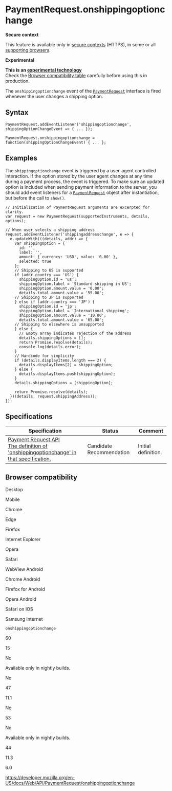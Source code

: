 PaymentRequest.onshippingoptionchange
=====================================

**Secure context**

This feature is available only in [secure contexts](https://developer.mozilla.org/en-US/docs/Web/Security/Secure_Contexts) (HTTPS), in some or all [supporting browsers](#browser_compatibility).

**Experimental**

**This is an [experimental technology](https://developer.mozilla.org/en-US/docs/MDN/Guidelines/Conventions_definitions#experimental)**  
Check the [Browser compatibility table](#browser_compatibility) carefully before using this in production.

The `onshippingoptionchange` event of the [`PaymentRequest`](../paymentrequest) interface is fired whenever the user changes a shipping option.

Syntax
------

    PaymentRequest.addEventListener('shippingoptionchange', shippingOptionChangeEvent => { ... });

    PaymentRequest.onshippingoptionchange = function(shippingOptionChangeEvent) { ... };

Examples
--------

The `shippingoptionchange` event is triggered by a user-agent controlled interaction. If the option stored by the user agent changes at any time during a payment process, the event is triggered. To make sure an updated option is included when sending payment information to the server, you should add event listeners for a [`PaymentRequest`](../paymentrequest) object after instantiation, but before the call to `show()`.

    // Initialization of PaymentRequest arguments are excerpted for clarity.
    var request = new PaymentRequest(supportedInstruments, details, options);

    // When user selects a shipping address
    request.addEventListener('shippingaddresschange', e => {
      e.updateWith(((details, addr) => {
        var shippingOption = {
          id: '',
          label: '',
          amount: { currency: 'USD', value: '0.00' },
          selected: true
        };
        // Shipping to US is supported
        if (addr.country === 'US') {
          shippingOption.id = 'us';
          shippingOption.label = 'Standard shipping in US';
          shippingOption.amount.value = '0.00';
          details.total.amount.value = '55.00';
        // Shipping to JP is supported
        } else if (addr.country === 'JP') {
          shippingOption.id = 'jp';
          shippingOption.label = 'International shipping';
          shippingOption.amount.value = '10.00';
          details.total.amount.value = '65.00';
        // Shipping to elsewhere is unsupported
        } else {
          // Empty array indicates rejection of the address
          details.shippingOptions = [];
          return Promise.resolve(details);
          console.log(details.error);
        }
        // Hardcode for simplicity
        if (details.displayItems.length === 2) {
          details.displayItems[2] = shippingOption;
        } else {
          details.displayItems.push(shippingOption);
        }
        details.shippingOptions = [shippingOption];

        return Promise.resolve(details);
      })(details, request.shippingAddress));
    });

Specifications
--------------

<table><thead><tr class="header"><th>Specification</th><th>Status</th><th>Comment</th></tr></thead><tbody><tr class="odd"><td><a href="https://w3c.github.io/payment-request/#onshippingoptionchange-attribute">Payment Request API<br />
<span class="small">The definition of 'onshippingoptionchange' in that specification.</span></a></td><td><span class="spec-cr">Candidate Recommendation</span></td><td>Initial definition.</td></tr></tbody></table>

Browser compatibility
---------------------

Desktop

Mobile

Chrome

Edge

Firefox

Internet Explorer

Opera

Safari

WebView Android

Chrome Android

Firefox for Android

Opera Android

Safari on IOS

Samsung Internet

`onshippingoptionchange`

60

15

No

Available only in nightly builds.

No

47

11.1

No

53

No

Available only in nightly builds.

44

11.3

6.0

<a href="https://developer.mozilla.org/en-US/docs/Web/API/PaymentRequest/onshippingoptionchange" class="_attribution-link">https://developer.mozilla.org/en-US/docs/Web/API/PaymentRequest/onshippingoptionchange</a>
